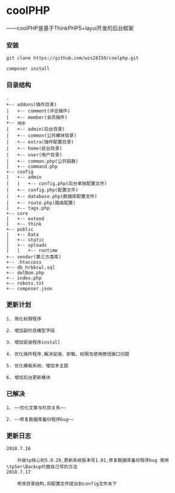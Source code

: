 # coolPHP
——coolPHP是基于ThinkPHP5+layui开发的后台框架

### 安装
```
git clone https://github.com/wzs28150/coolphp.git

composer install
```
### 目录结构


```
.
+-- addons(插件目录)
|   +-- comment(评论插件)
|   +-- member(会员插件)
+-- app
|   +-- admin(后台目录)
|   +-- common(公共模块目录)
|   +-- extra(插件配置目录)
|   +-- home(前台目录)
|   +-- user(用户目录)
|   +-- common.php(公共函数)
|   +-- command.php
+-- config
|   +-- admin
|   |   +-- config.php(后台单独配置文件)
|   +-- config.php(配置文件)
|   +-- database.php(数据库配置文件)
|   +-- route.php(路由配置)
|   +-- tags.php
+-- core
|   +-- extend
|   +-- think
+-- public
|   +-- Data
|   +-- static
|   +-- uploads
|   |   +-- runtime
+-- vendor(第三方类库)
+-- .htaccess
+-- db_hrbkcwl.sql
+-- delBom.php
+-- index.php
+-- robots.txt
+-- composer.json
```

### 更新计划


    1. 简化权限程序

    2. 增加副栏目模型字段

    3. 增加安装程序install

    4. 优化插件程序,解决安装、卸载、权限及使用微信接口问题

    5. 优化模板系统，增加多主题

    6. 增加后台更新模块

### 已解决


    1. ~~优化文章与栏目关系~~

    2. ~~修复数据库备份程序bug~~

### 更新日志


    2018.7.16

        升级tp核心到5.0.20,更新系统版本号1.01,修复数据库备份程序bug 使用\tp5er\Backup代替自己写的方法
    2018.7.17    
    
        修改目录结构,将配置文件提出到config文件夹下
